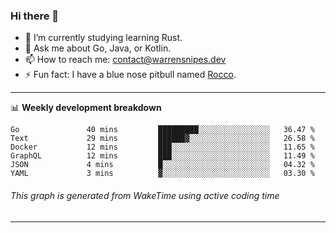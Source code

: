 ### Hi there 👋

- 🌱 I’m currently studying learning Rust.
- 💬 Ask me about Go, Java, or Kotlin.
- 📫 How to reach me: contact@warrensnipes.dev
- ⚡ Fun fact: I have a blue nose pitbull named [Rocco](https://i.imgur.com/iLsSCKu.jpg).

-------

📊 **Weekly development breakdown**
<!--START_SECTION:waka-->

```text
Go               40 mins         █████████░░░░░░░░░░░░░░░░   36.47 %
Text             29 mins         ██████▓░░░░░░░░░░░░░░░░░░   26.58 %
Docker           12 mins         ███░░░░░░░░░░░░░░░░░░░░░░   11.65 %
GraphQL          12 mins         ███░░░░░░░░░░░░░░░░░░░░░░   11.49 %
JSON             4 mins          █░░░░░░░░░░░░░░░░░░░░░░░░   04.32 %
YAML             3 mins          ▓░░░░░░░░░░░░░░░░░░░░░░░░   03.30 %
```

<!--END_SECTION:waka-->
###### *This graph is generated from WakeTime using active coding time*
-------
